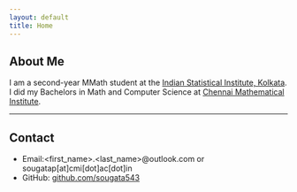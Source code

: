 ```yaml
---
layout: default
title: Home
---
```


## About Me

I am a second-year MMath student at the [Indian Statistical Institute, Kolkata](https://www.isical.ac.in/).  
I did my Bachelors in Math and Computer Science at [Chennai Mathematical Institute](https://www.cmi.ac.in/).

---

## Contact

- Email:<first_name>.<last_name>@outlook.com or sougatap[at]cmi[dot]ac[dot]in  
- GitHub: [github.com/sougata543](https://github.com/sougata543)

